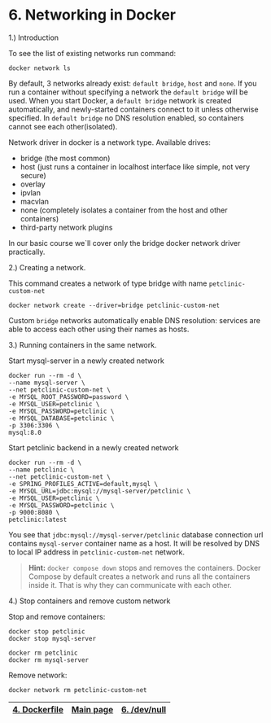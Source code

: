 # 6. Networking in Docker

1.) Introduction

To see the list of existing networks run command:
```shell
docker network ls
```
By default, 3 networks already exist: ```default bridge```, ```host``` and ```none```.
If you run a container without specifying a network the ```default bridge``` will be used.
When you start Docker, a ```default bridge``` network is created automatically, 
and newly-started containers connect to it unless otherwise specified. 
In ```default bridge``` no DNS resolution enabled, so containers cannot see each other(isolated).

Network driver in docker is a network type. Available drives:
* bridge (the most common)
* host (just runs a container in localhost interface like simple, not very secure)
* overlay
* ipvlan
* macvlan
* none (completely isolates a container from the host and other containers)
* third-party network plugins

In our basic course we`ll cover only the bridge docker network driver practically.

2.) Creating a network.

This command creates a network of type bridge with name ```petclinic-custom-net``` 
```shell
docker network create --driver=bridge petclinic-custom-net
```
Custom ```bridge``` networks automatically enable DNS resolution: services are able
to access each other using their names as hosts. 


3.) Running containers in the same network.

Start mysql-server in a newly created network
```shell
docker run --rm -d \
--name mysql-server \
--net petclinic-custom-net \
-e MYSQL_ROOT_PASSWORD=password \
-e MYSQL_USER=petclinic \
-e MYSQL_PASSWORD=petclinic \
-e MYSQL_DATABASE=petclinic \
-p 3306:3306 \
mysql:8.0
```

Start petclinic backend in a newly created network
```shell
docker run --rm -d \
--name petclinic \
--net petclinic-custom-net \
-e SPRING_PROFILES_ACTIVE=default,mysql \
-e MYSQL_URL=jdbc:mysql://mysql-server/petclinic \
-e MYSQL_USER=petclinic \
-e MYSQL_PASSWORD=petclinic \
-p 9000:8080 \
petclinic:latest
```
You see that ```jdbc:mysql://mysql-server/petclinic``` database connection url contains ```mysql-server```
container name as a host. It will be resolved by DNS to local IP address in ```petclinic-custom-net``` network.

> **Hint:** ```docker compose down``` stops and removes the containers.
> Docker Compose by default creates a network and runs all the containers inside it. 
> That is why they can communicate with each other.

4.) Stop containers and remove custom network

Stop and remove containers:
```shell
docker stop petclinic
docker stop mysql-server

docker rm petclinic
docker rm mysql-server
```

Remove network:
```shell
docker network rm petclinic-custom-net
```


| [4. Dockerfile ](5_Dockerfile.md) | [Main page](README.md) | [6. /dev/null ](README.md) |
|-----------------------------------|------------------------|----------------------------|
